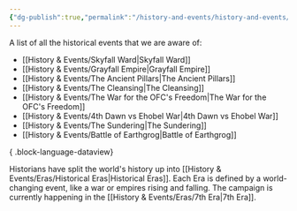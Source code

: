 ```yaml
---
{"dg-publish":true,"permalink":"/history-and-events/history-and-events/","hideInGraph":true,"updated":"2025-05-26T15:00:19.378+01:00"}
---
```


A list of all the historical events that we are aware of:
- [[History & Events/Skyfall Ward\|Skyfall Ward]]
- [[History & Events/Grayfall Empire\|Grayfall Empire]]
- [[History & Events/The Ancient Pillars\|The Ancient Pillars]]
- [[History & Events/The Cleansing\|The Cleansing]]
- [[History & Events/The War for the OFC's Freedom\|The War for the OFC's Freedom]]
- [[History & Events/4th Dawn vs Ehobel War\|4th Dawn vs Ehobel War]]
- [[History & Events/The Sundering\|The Sundering]]
- [[History & Events/Battle of Earthgrog\|Battle of Earthgrog]]

{ .block-language-dataview}

Historians have split the world's history up into [[History & Events/Eras/Historical Eras\|Historical Eras]]. Each Era is defined by a world-changing event, like a war or empires rising and falling. The campaign is currently happening in the [[History & Events/Eras/7th Era\|7th Era]].